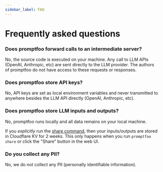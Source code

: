 ```yaml
---
sidebar_label: FAQ
---
```


# Frequently asked questions

### Does promptfoo forward calls to an intermediate server?

No, the source code is executed on your machine. Any call to LLM APIs (OpenAI, Anthropic, etc) are sent directly to the LLM provider. The authors of promptfoo do not have access to these requests or responses.

### Does promptfoo store API keys?

No, API keys are set as local environment variables and never transmitted to anywhere besides the LLM API directly (OpenAI, Anthropic, etc).

### Does promptfoo store LLM inputs and outputs?

No, promptfoo runs locally and all data remains on your local machine.

If you _explicitly_ run the [share command](/docs/usage/sharing), then your inputs/outputs are stored in Cloudflare KV for 2 weeks. This only happens when you run `promptfoo share` or click the "Share" button in the web UI.

### Do you collect any PII?

No, we do not collect any PII (personally identifiable information).

